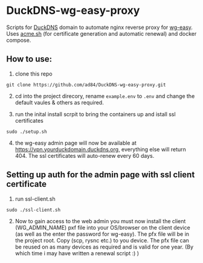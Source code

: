 # DuckDNS-wg-easy-proxy

Scripts for [DuckDNS](http://www.duckdns.org/) domain to automate nginx reverse proxy for [wg-easy](https://github.com/WeeJeWel/wg-easy). Uses [acme.sh](https://github.com/acmesh-official/acme.sh) (for certificate generation and automatic renewal) and docker compose. 

## How to use:


1. clone this repo
 ```
 git clone https://github.com/ad84/DuckDNS-wg-easy-proxy.git
 ```

2. cd into the project direcory, rename `example.env` to `.env` and change the default vaules & others as required.

3. run the inital install scrpit to bring the containers up and istall ssl certificates 
```
sudo ./setup.sh
```
4. the wg-easy admin page will now be available at https://vpn.yourduckdomain.duckdns.org, everything else will return 404. The ssl certificates will auto-renew every 60 days. 

## Setting up auth for the admin page with ssl client certificate
1. run ssl-client.sh 
```
sudo ./ssl-client.sh
```
2. Now to gain access to the web admin you must now install the client (WG_ADMIN_NAME) pxf file into your OS/browser on the client device (as well as the enter the password for wg-easy). The pfx file will be in the project root. Copy (scp, rysnc etc.) to you device. The pfx file can be reused on as many devices as required and is valid for one year. (By which time i may have written a renewal script :) ) 




